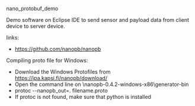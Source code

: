 nano_protobuf_demo

Demo software on Eclipse IDE to send sensor and payload data from client device to server device.

links:
- https://github.com/nanopb/nanopb

Compiling proto file for Windows:
- Download the Windows Protofiles from https://jpa.kapsi.fi/nanopb/download/
- Open the command line on \nanopb-0.4.2-windows-x86\generator-bin
- protoc --nanopb_out=. filename.proto
- If protoc is not found, make sure that python is installed
